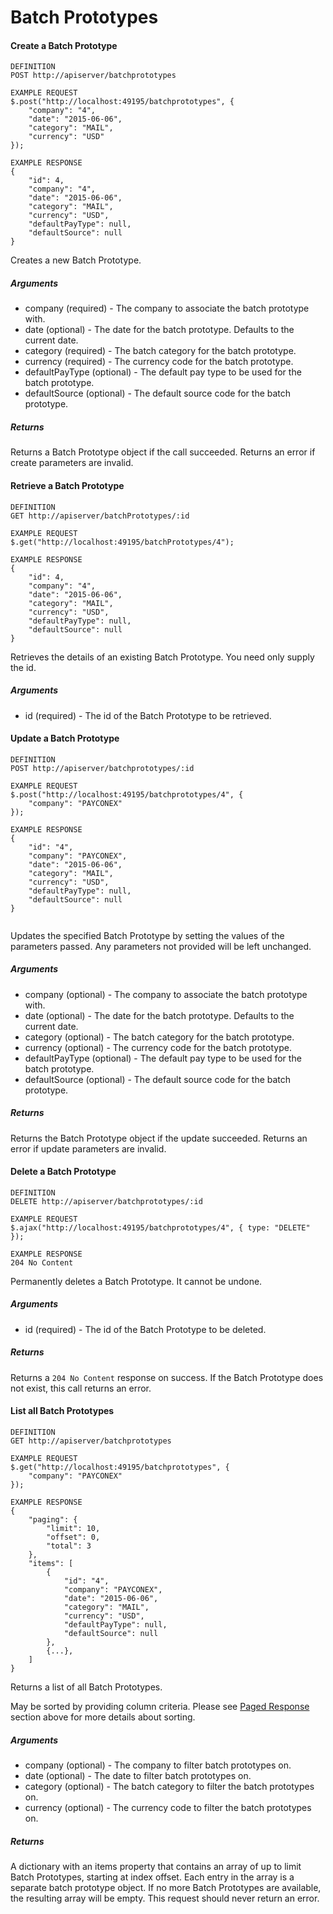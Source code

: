 # Batch Prototypes

#### Create a Batch Prototype

```
DEFINITION
POST http://apiserver/batchprototypes

EXAMPLE REQUEST
$.post("http://localhost:49195/batchprototypes", {
    "company": "4",
    "date": "2015-06-06",
    "category": "MAIL",
    "currency": "USD"
});

EXAMPLE RESPONSE
{
    "id": 4,
    "company": "4",
    "date": "2015-06-06",
    "category": "MAIL",
    "currency": "USD",
    "defaultPayType": null,
    "defaultSource": null
}

```

Creates a new Batch Prototype.

##### Arguments

* company (required) - The company to associate the batch prototype with.
* date (optional) - The date for the batch prototype. Defaults to the current date.
* category (required) - The batch category for the batch prototype.
* currency (required) - The currency code for the batch prototype.
* defaultPayType (optional) - The default pay type to be used for the batch prototype.
* defaultSource (optional) - The default source code for the batch prototype.

##### Returns

Returns a Batch Prototype object if the call succeeded. Returns an error if create parameters are invalid.

#### Retrieve a Batch Prototype

```
DEFINITION
GET http://apiserver/batchPrototypes/:id

EXAMPLE REQUEST
$.get("http://localhost:49195/batchPrototypes/4");

EXAMPLE RESPONSE
{
    "id": 4,
    "company": "4",
    "date": "2015-06-06",
    "category": "MAIL",
    "currency": "USD",
    "defaultPayType": null,
    "defaultSource": null
}

```

Retrieves the details of an existing Batch Prototype. You need only supply the id.

##### Arguments

* id (required) - The id of the Batch Prototype to be retrieved.

#### Update a Batch Prototype

```
DEFINITION
POST http://apiserver/batchprototypes/:id

EXAMPLE REQUEST
$.post("http://localhost:49195/batchprototypes/4", {
    "company": "PAYCONEX"
});

EXAMPLE RESPONSE
{
    "id": "4",
    "company": "PAYCONEX",
    "date": "2015-06-06",
    "category": "MAIL",
    "currency": "USD",
    "defaultPayType": null,
    "defaultSource": null
}


```

Updates the specified Batch Prototype by setting the values of the parameters passed. Any parameters not provided will be left unchanged.

##### Arguments

* company (optional) - The company to associate the batch prototype with.
* date (optional) - The date for the batch prototype. Defaults to the current date.
* category (optional) - The batch category for the batch prototype.
* currency (optional) - The currency code for the batch prototype.
* defaultPayType (optional) - The default pay type to be used for the batch prototype.
* defaultSource (optional) - The default source code for the batch prototype.

##### Returns

Returns the Batch Prototype object if the update succeeded. Returns an error if update parameters are invalid.

#### Delete a Batch Prototype

```
DEFINITION
DELETE http://apiserver/batchprototypes/:id

EXAMPLE REQUEST
$.ajax("http://localhost:49195/batchprototypes/4", { type: "DELETE" });

EXAMPLE RESPONSE
204 No Content

```

Permanently deletes a Batch Prototype. It cannot be undone.

##### Arguments

* id (required) - The id of the Batch Prototype to be deleted.

##### Returns

Returns a `204 No Content` response on success. If the Batch Prototype does not exist, this call returns an error.

#### List all Batch Prototypes

```
DEFINITION
GET http://apiserver/batchprototypes

EXAMPLE REQUEST
$.get("http://localhost:49195/batchprototypes", {
    "company": "PAYCONEX"
});

EXAMPLE RESPONSE
{
    "paging": {
        "limit": 10,
        "offset": 0,
        "total": 3
    },
    "items": [
        {
            "id": "4",
            "company": "PAYCONEX",
            "date": "2015-06-06",
            "category": "MAIL",
            "currency": "USD",
            "defaultPayType": null,
            "defaultSource": null
        },
        {...},
    ]
}

```

Returns a list of all Batch Prototypes.

May be sorted by providing column criteria. Please see [Paged Response](#paged-response) section above for more details about sorting.

##### Arguments

* company (optional) - The company to filter batch prototypes on.
* date (optional) - The date to filter batch prototypes on.
* category (optional) - The batch category to filter the batch prototypes on.
* currency (optional) - The currency code to filter the batch prototypes on.

##### Returns

A dictionary with an items property that contains an array of up to limit Batch Prototypes, starting at index offset. Each entry in the array is a separate batch prototype object. If no more Batch Prototypes are available, the resulting array will be empty. This request should never return an error.